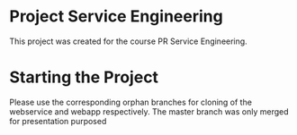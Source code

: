 # Project Service Engineering

This project was created for the course PR Service Engineering.

# Starting the Project
Please use the corresponding orphan branches for cloning of the webservice and webapp respectively. The master branch was only merged for presentation purposed
